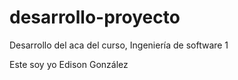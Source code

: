 # desarrollo-proyecto
Desarrollo del aca del curso, Ingeniería de software 1

Este soy yo Edison González
